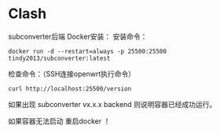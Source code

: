 # Clash

subconverter后端 Docker安装：
安装命令：


```
docker run -d --restart=always -p 25500:25500 tindy2013/subconverter:latest
```


检查命令：（SSH连接openwrt执行命令）


```
curl http://localhost:25500/version
```


如果出现 subconverter vx.x.x backend 则说明容器已经成功运行。

如果容器无法启动  重启docker ！
